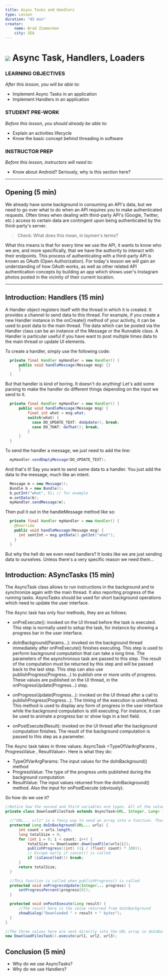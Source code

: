 ```yaml
---
title: Async Tasks and Handlers
type: Lesson
duration: "45 min"
creator:
    name: Brad Zimmerman
    city: SEA
---
```




# ![](https://ga-dash.s3.amazonaws.com/production/assets/logo-9f88ae6c9c3871690e33280fcf557f33.png) Async Task, Handlers, Loaders

### LEARNING OBJECTIVES
*After this lesson, you will be able to:*
- Implement Async Tasks in an application
- Implement Handlers in an application

### STUDENT PRE-WORK
*Before this lesson, you should already be able to:*
- Explain an activities lifecycle
- Know the basic concept behind threading in software

### INSTRUCTOR PREP
*Before this lesson, instructors will need to:*
- Know about Android? Seriously, why is this section here?

---

<a name = "opening"></a>
## Opening (5 min)

We already have some background in consuming an API's data, but we need to go over what to do when an API requires you to make authenticated requests. Often times when dealing with third-party API's (Google, Twitter, etc.) access to certain data are contingent upon being authenticated by the third-party's server.

> Check: What does this mean, in laymen's terms?

What this means is that for every time we use the API, it wants to know who we are, and more specifically, that we have the authority to interact with their endpoints. This process of authenticating with a third-party API is known as OAuth (Open Authorization). For today's lesson we will gain an understanding of how OAuth works, as well as other related API authentication concepts by building an app which shows user's Instagram photos posted in the vicinity of their current location.

---

<a name = "introduction"></a>
## Introduction: Handlers (15 min)

A Handler object registers itself with the thread in which it is created. It provides a channel to send data to this thread. For example, if you create a new Handler instance in the onCreate() method of your activity, it can be used to post data to the main thread. The data which can be posted via the Handler class can be an instance of the Message or the Runnable class. A Handler is particular useful if you have want to post multiple times data to the main thread or update UI elements.

To create a handler, simply use the following code:

```java
  private final Handler myHandler = new Handler() {
      public void handleMessage(Message msg) {}
      }
  }
```

But that handler is kind of boring. It doesn't do anything! Let's add some parsing to make the handler do different things depending on the input we send to it.

```java
  private final Handler myHandler = new Handler() {
      public void handleMessage(Message msg) {
          final int what = msg.what;
          switch(what) {
            case DO_UPDATE_TEXT: doUpdate(); break;
            case DO_THAT: doThat(); break;
          }
      }
  }
```

To send the handler a message, we just need to add the line:

```java
  myHandler.sendEmptyMessage(DO_UPDATE_TEXT);
```

And that's it! Say you want to send some data to a handler. You just add the data to the message, much like an intent.

```java
  Message m = new Message();
  Bundle b = new Bundle();
  b.putInt("what", 5); // for example
  m.setData(b);
  myHandler.sendMessage(m);
```

Then pull it out in the handleMessage method like so:

```java
  private final Handler myHandler = new Handler() {
    @Override
    public void handleMessage(Message msg) {
      int sentInt = msg.getData().getInt("what");
    }
  }
```

But why the hell do we even need handlers? It looks like we are just sending data to ourselves. Unless there's a very specific reason we need them...

<a name = "introduction"></a>
## Introduction: ASyncTasks (15 min)

The AsyncTask class allows to run instructions in the background and to synchronize again with the main thread. It also reporting progress of the running tasks. AsyncTasks should be used for short background operations which need to update the user interface.

The Async task has only four methods, they are as follows:

 - onPreExecute(): invoked on the UI thread before the task is executed. This step is normally used to setup the task, for instance by showing a progress bar in the user interface.

 - doInBackground(Params...): invoked on the background thread immediately after onPreExecute() finishes executing. This step is used to perform background computation that can take a long time. The parameters of the asynchronous task are passed to this step. The result of the computation must be returned by this step and will be passed back to the last step. This step can also use publishProgress(Progress...) to publish one or more units of progress. These values are published on the UI thread, in the onProgressUpdate(Progress...) step.

 - onProgressUpdate(Progress...): invoked on the UI thread after a call to publishProgress(Progress...). The timing of the execution is undefined. This method is used to display any form of progress in the user interface while the background computation is still executing. For instance, it can be used to animate a progress bar or show logs in a text field.

 - onPostExecute(Result): invoked on the UI thread after the background computation finishes. The result of the background computation is passed to this step as a parameter.

 The Async task takes in three values: AsyncTask <TypeOfVarArgParams , ProgressValue , ResultValue>. Here is what they do:

 - TypeOfVarArgParams: The input values for the doInBackground() method
 - ProgressValue: The type of the progress units published during the background computation
 - ResultValue: The input values returned from the doInBackground() method. Also the input for onPostExecute (obviously).

 So how do we use it?

```java
//Notice how the second and third variables are types. All of the values send through on execute() are put into the URL array
private class DownloadFilesTask extends AsyncTask<URL, Integer, Long> {

  //"URL... urls" is a fancy way to send an array into a function. That's all URL is. A function. Super confusing, I know.
  protected Long doInBackground(URL... urls) {
      int count = urls.length;
      long totalSize = 0;
      for (int i = 0; i < count; i++) {
          totalSize += Downloader.downloadFile(urls[i]);
          publishProgress((int) ((i / (float) count) * 100));
          // Escape early if cancel() is called
          if (isCancelled()) break;
      }
      return totalSize;
  }

  //This function is called when publishProgress() is called
  protected void onProgressUpdate(Integer... progress) {
      setProgressPercent(progress[0]);
  }

  protected void onPostExecute(Long result) {
      //The result here is the value returned from doInBackground
      showDialog("Downloaded " + result + " bytes");
  }
}
```

```java
//The three values here are sent directly into the URL array in doInBackground()
new DownloadFilesTask().execute(url1, url2, url3);
```



<a name = "conclusion"></a>
## Conclusion (5 min)

- Why do we use AsyncTasks?
- Why do we use Handlers?
